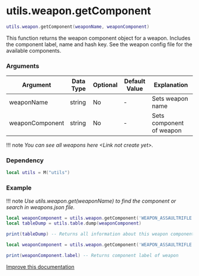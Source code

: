 # utils.weapon.getComponent

```lua
utils.weapon.getComponent(weaponName, weaponComponent)
```
This function returns the weapon component object for a weapon. Includes the component label, name and hash key. See the weapon config file for the available components.

### Arguments
| Argument      | Data Type | Optional | Default Value | Explanation |
|---------------|-----------|----------|---------------|-------------|
| weaponName | string | No | - | Sets weapon name |
| weaponComponent | string | No | - | Sets component of weapon |

!!! note
    *You can see all weapons here <Link not create yet\>.*

### Dependency
```lua
local utils = M("utils")
```

### Example

!!! note
    *Use utils.weapon.get(weaponName) to find the component or search in weapons.json file.*

```lua
local weaponComponent = utils.weapon.getComponent('WEAPON_ASSAULTRIFLE', "COMPONENT_ASSAULTRIFLE_CLIP_01")
local tableDump = utils.table.dump(weaponComponent)

print(tableDump) -- Returns all information about this weapon component
```
```lua
local weaponComponent = utils.weapon.getComponent('WEAPON_ASSAULTRIFLE', "COMPONENT_ASSAULTRIFLE_CLIP_01")

print(weaponComponent.label) -- Returns component label of weapon
```

[Improve this documentation](https://github.com/esx-framework/esx-framework.github.io/blob/development/docs/es_extended2/common/functions/weapon/getcomponent.md)